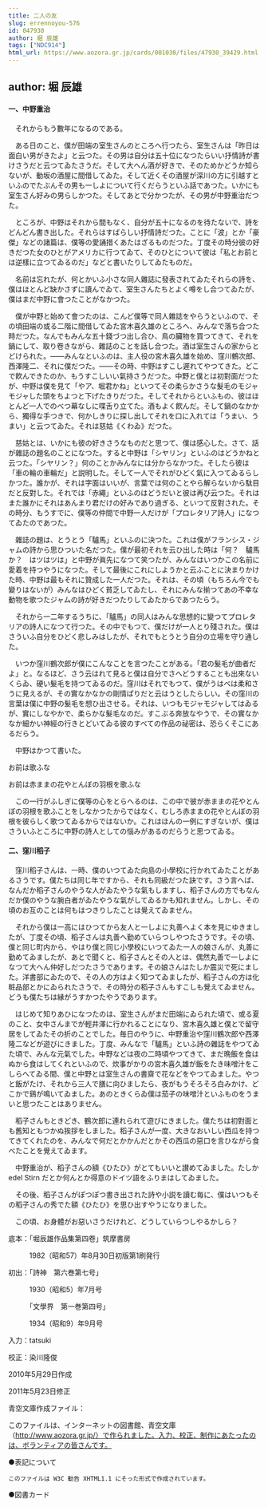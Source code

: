 ```yaml
---
title: 二人の友
slug: errennoyou-576
id: 047930
author: 堀 辰雄
tags: ["NDC914"]
html_url: https://www.aozora.gr.jp/cards/001030/files/47930_39429.html
---
```


## author: 堀 辰雄

#### 一、中野重治




　それからもう數年になるのである。

　ある日のこと、僕が田端の室生さんのところへ行つたら、室生さんは「昨日は面白い男がきたよ」と云つた。その男は自分は五十位になつたらいい抒情詩が書けさうだと云つてゐたさうだ。そして大へん酒が好きで、そのためかどうか知らないが、動坂の酒屋に間借してゐた。そして近くその酒屋が深川の方に引越すといふのでたぶんその男も一しよについて行くだらうといふ話であつた。いかにも室生さん好みの男らしかつた。そしてあとで分かつたが、その男が中野重治だつた。

　ところが、中野はそれから間もなく、自分が五十になるのを待たないで、詩をどんどん書き出した。それらはすばらしい抒情詩だつた。ことに「波」とか「豪傑」などの諸篇は、僕等の愛誦措くあたはざるものだつた。丁度その時分彼の好きだつた女のひとがアメリカに行つてゐて、そのひとについて彼は「私とお前とは逆樣に立つてゐるのだ」などと書いたりしてゐたものだ。

　名前は忘れたが、何とかいふ小さな同人雜誌に發表されてゐたそれらの詩を、僕はほとんど缺かさずに讀んでゐて、室生さんたちとよく噂をし合つてゐたが、僕はまだ中野に會つたことがなかつた。

　僕が中野と始めて會つたのは、こんど僕等で同人雜誌をやらうといふので、その頃田端の或る二階に間借してゐた宮木喜久雄のところへ、みんなで落ち合つた時だつた。なんでもみんな五十錢づつ出し合ひ、鳥の臟物を買つてきて、それを鍋にして、取り卷きながら、雜誌のことを話し合つた。酒は室生さんの家からとどけられた。――みんなといふのは、主人役の宮木喜久雄を始め、窪川鶴次郎、西澤隆二、それに僕だつた。――その時、中野はすこし遲れてやつてきた。どこで飮んできたのか、もうすこしいい氣持さうだつた。中野と僕とは初對面だつたが、中野は僕を見て「やア、堀君かね」といつてその柔らかさうな髮毛のモジャモジャした頭をちよつと下げたきりだつた。そしてそれからといふもの、彼はほとんど一人でのべつ幕なしに喋舌り立てた。酒もよく飮んだ。そして鍋のなかから、獨得な手つきで、何かしきりに探し出してそれを口に入れては「うまい、うまい」と云つてゐた。それは慈姑《くわゐ》だつた。

　慈姑とは、いかにも彼の好きさうなものだと思つて、僕は感心した。さて、話が雜誌の題名のことになつた。すると中野は「シヤリン」といふのはどうかねと云つた。「シヤリン？」何のことかみんなには分からなかつた。そしたら彼は「車の輪の車輪だ」と説明した。そして一人でそれがひどく氣に入つてゐるらしかつた。誰かが、それは字面はいいが、言葉では何のことやら解らないから駄目だと反對した。それでは「赤繩」といふのはどうだいと彼は再び云つた。それはまた誰かにそれはあんまり君だけの好みであり過ぎる、といつて反對された。その時分、もうすでに、僕等の仲間で中野一人だけが「プロレタリア詩人」になつてゐたのであつた。

　雜誌の題は、とうとう「驢馬」といふのに決つた。これは僕がフランシス・ジャムの詩から思ひついた名だつた。僕が最初それを云ひ出した時は「何？　驢馬か？　はツはツは」と中野が眞先になつて笑つたが、みんなはいつかこの名前に愛着を持つやうになつた。そして最後にこれにしようかと云ふことに決まりかけた時、中野は最もそれに贊成した一人だつた。それは、その頃（もちろん今でも變りはないが）みんなはひどく貧乏してゐたし、それにみんな揃つてあの不幸な動物を歌つたジャムの詩が好きだつたりしてゐたからであつたらう。

　それから一二年するうちに、「驢馬」の同人はみんな思想的に變つてプロレタリアの詩人になつて行つた。その中でもつて、僕だけが一人とり殘された。僕はさういふ自分をひどく悲しみはしたが、それでもとうとう自分の立場を守り通した。

　いつか窪川鶴次郎が僕にこんなことを言つたことがある。「君の髮毛が曲者だよ」と。なるほど、さう云はれて見ると僕は自分でさへどうすることも出來ないくらゐ、硬い髮毛を持つてゐるのだ。窪川はそれでもつて、僕がうはべは柔和さうに見えるが、その實なかなかの剛情ぱりだと云はうとしたらしい。その窪川の言葉は僕に中野の髮毛を想ひ出させる。それは、いつもモジャモジャしてはゐるが、實にしなやかで、柔らかな髮毛なのだ。すこぶる奔放なやうで、その實なかなか細かい神經の行きとどいてゐる彼のすべての作品の祕密は、恐らくそこにあるだらう。

　中野はかつて書いた。




お前は歌ふな

お前は赤ままの花やとんぼの羽根を歌ふな





　この一行がふしぎに僕等の心をとらへるのは、この中で彼が赤ままの花やとんぼの羽根を歌ふことをしなかつたからではなく、むしろ赤ままの花やとんぼの羽根を彼らしく歌つてゐるからではないか。これはほんの一例にすぎないが、僕はさういふところに中野の詩人としての惱みがあるのだらうと思つてゐる。





#### 二、窪川稻子




　窪川稻子さんは、一時、僕のいつてゐた向島の小學校に行かれてゐたことがあるさうです。僕たちは同じ年ですから、それも同級だつた訣です。さう言へば、なんだか稻子さんのやうな人がゐたやうな氣もしますし、稻子さんの方でもなんだか僕のやうな腕白者がゐたやうな氣がしてゐるかも知れません。しかし、その頃のお互のことは何もはつきりしたことは覺えてゐません。

　それから僕は一高にはひつてから友人と一しよに丸善へよく本を見にゆきましたが、丁度その頃、稻子さんは丸善へ勤めていらつしやつたさうです。その頃、僕と同じ町内から、やはり僕と同じ小學校にいつてゐた一人の娘さんが、丸善に勤めてゐましたが、あとで聞くと、稻子さんとその人とは、偶然丸善で一しよになつて大へん仲好しだつたさうであります。その娘さんはたしか震災で死にました。洋書部にゐたので、その人の方はよく知つてゐましたが、稻子さんの方は化粧品部とかにゐられたさうで、その時分の稻子さんもすこしも覺えてゐません。どうも僕たちは縁がうすかつたやうであります。

　はじめて知りあひになつたのは、室生さんがまだ田端にゐられた頃で、或る夏のこと、女中さんまでが輕井澤に行かれることになり、宮木喜久雄と僕とで留守居をしてゐたその折のことでした。毎日のやうに、中野重治や窪川鶴次郎や西澤隆二などが遊びにきました。丁度、みんなで「驢馬」といふ詩の雜誌をやつてゐた頃で、みんな元氣でした。中野などは夜の二時頃やつてきて、まだ晩飯を食はぬから食はしてくれといふので、炊事がかりの宮木喜久雄が飯をたき味噌汁をこしらへてゐる間、僕と中野とは室生さんの書齋で花などをやつてゐました。やつと飯がたけ、それから三人で膳に向ひましたら、夜がもうそろそろ白みかけ、どこかで鷄が鳴いてゐました。あのときくらゐ僕は茄子の味噌汁といふものをうまいと思つたことはありません。

　稻子さんもときどき、鶴次郎に連れられて遊びにきました。僕たちは初對面とも舊知ともつかぬ挨拶をしました。稻子さんが一度、大きなおいしい西瓜を持つてきてくれたのを、みんなで何だとかかんだとかその西瓜の惡口を言ひながら食べたことを覺えてゐます。

　中野重治が、稻子さんの額《ひたひ》がとてもいいと讃めてゐました。たしか edel Stirn だとか何んとか得意のドイツ語をふりまはしてゐました。

　その後、稻子さんがぽつぽつ書き出された詩や小説を讀む毎に、僕はいつもその稻子さんの秀でた額《ひたひ》を思ひ出すやうになりました。

　この頃、お身體がお惡いさうだけれど、どうしていらつしやるかしら？













底本：「堀辰雄作品集第四卷」筑摩書房

　　　1982（昭和57）年8月30日初版第1刷発行

初出：「詩神　第六巻第七号」

　　　1930（昭和5）年7月号

　　　「文學界　第一巻第四号」

　　　1934（昭和9）年9月号

入力：tatsuki

校正：染川隆俊

2010年5月29日作成

2011年5月23日修正

青空文庫作成ファイル：

このファイルは、インターネットの図書館、青空文庫（http://www.aozora.gr.jp/）で作られました。入力、校正、制作にあたったのは、ボランティアの皆さんです。











●表記について


	このファイルは W3C 勧告 XHTML1.1 にそった形式で作成されています。







●図書カード